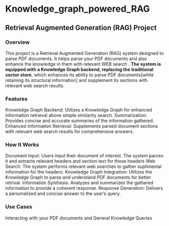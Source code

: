 # Knowledge_graph_powered_RAG
## Retrieval Augmented Generation (RAG) Project
### Overview
This project is a Retrieval Augmented Generation (RAG) system designed to parse PDF documents. It helps parse your PDF documents and also enhance the knowledge in them with relevant WEB search . **The system is equipped with a Knowledge Graph backend, replacing the traditional vector store**, which enhances its ability to parse PDF documents[while retaining its structural information] and supplement its sections with relevant web search results.

### Features
Knowledge Graph Backend: Utilizes a Knowledge Graph for enhanced information retrieval above simple similarity search.
Summarization: Provides concise and accurate summaries of the information gathered.
Enhanced Information Retrieval: Supplements parsed document sections with relevant web search results for comprehensive answers.
### How It Works
Document Input: Users input their document of interest. The system parces it and extracts relevant headers and section text for those headers
Web Search: The system performs relevant web searches to gather suplimental information for the headers.
Knowledge Graph Integration: Utilizes the Knowledge Graph to parse and understand PDF documents for better retrival.
Information Synthesis: Analyzes and summarizes the gathered information to provide a coherent response.
Response Generation: Delivers a personalized and concise answer to the user’s query.
### Use Cases
Interacting with your PDF documents and
General Knowledge Queries

